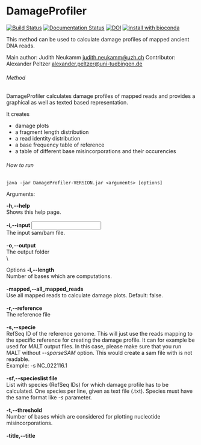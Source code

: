 # DamageProfiler
[![Build Status](https://travis-ci.org/Integrative-Transcriptomics/DamageProfiler.svg?branch=master)](https://travis-ci.org/Integrative-Transcriptomics/DamageProfiler)
[![Documentation Status](https://readthedocs.org/projects/damageprofiler/badge/?version=latest)](http://damageprofiler.readthedocs.io/en/latest/?badge=latest)
[![DOI](https://zenodo.org/badge/84447018.svg)](https://zenodo.org/badge/latestdoi/84447018)
[![install with bioconda](https://img.shields.io/badge/install%20with-bioconda-brightgreen.svg?style=flat-square)](http://bioconda.github.io/recipes/damageprofiler/README.html)

This method can be used to calculate damage profiles of mapped ancient DNA reads. 

Main author: Judith Neukamm <judith.neukamm@uzh.ch>
Contributor: Alexander Peltzer <alexander.peltzer@uni-tuebingen.de>

###### Method
DamageProfiler calculates damage profiles of mapped reads and provides a 
graphical as well as texted based representation. 

It creates 
- damage plots
- a fragment length distribution
- a read identity distribution 
- a base frequency table of reference 
- a table of different base misincorporations and their occurencies


###### How to run

```
java -jar DamageProfiler-VERSION.jar <arguments> [options]
```




Arguments:

**-h,--help**\
Shows this help page.\
\
**-i,--input <INPUT>**\
The input sam/bam file.\
\
**-o,--output <OUTPUT>**\
The output folder\
\
 
Options
**-l,--length <LENGTH>**\
Number of bases which are computations.\
\
**-mapped,--all_mapped_reads**\
Use all mapped reads to calculate damage plots. Default: false.\
\
**-r,--reference <REFERENCE>**\
The reference file\
\
**-s,--specie <SPECIE>**\
RefSeq ID of the reference genome. This will just use the reads mapping to the specific reference for creating the damage profile. It can for example be used for MALT output files. In this case, please make sure that you run MALT without *--sparseSAM* option. This would create a sam file with is not readable. \
Example: -s NC_022116.1
\
\
**-sf,--specieslist file <SPECIES LIST>**\
List with species (RefSeq IDs) for which damage profile has to be calculated. One species per line, given as text file (.txt). Species must have the same format like *-s* parameter.\
\
**-t,--threshold <THRESHOLD>**\
Number of bases which are considered for plotting nucleotide misincorporations.\
\
**-title,--title <TITLE>**\
Title used for all plots (Default: file name of input SAM/BAM file).\
\
**-yaxis,--yaxis <YAXIS>**\
 Maximal value on y axis (Default: flexible, adapts to the calculated damage).\
\

Running the jar file without any parameter starts a GUI to configure the run.

Stay tuned, a more detailed description, manual and tutorial of DamageProfiler is coming soon.
